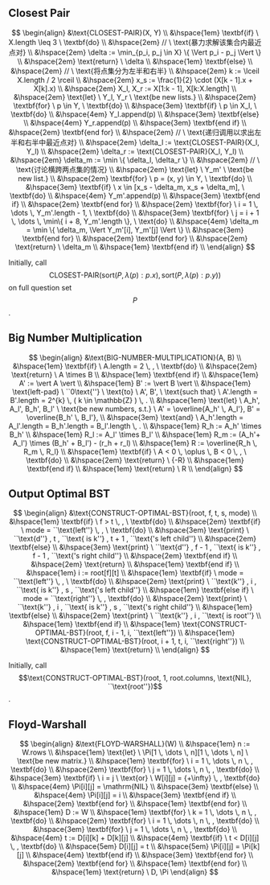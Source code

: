 ## Closest Pair

$$
\begin{align}
&\text{CLOSEST-PAIR}(X, Y) \\
&\hspace{1em} \textbf{if} \ X.length \leq 3 \ \textbf{do} \\
&\hspace{2em} // \ \text{暴力求解该集合内最近点对} \\
&\hspace{2em} \delta := \min_{p_i, p_j \in X} \{ \Vert p_i - p_j \Vert \} \\
&\hspace{2em} \text{return} \ \delta \\
&\hspace{1em} \textbf{else} \\
&\hspace{2em} // \ \text{将点集分为左半和右半} \\
&\hspace{2em} k := \lceil X.length / 2 \rceil \\
&\hspace{2em} x_s := \frac{1}{2} \cdot (X[k - 1].x + X[k].x) \\
&\hspace{2em} X_l, X_r := X[1:k - 1], X[k:X.length] \\
&\hspace{2em} \text{let} \ Y_l, Y_r \ \text{be new lists.} \\
&\hspace{2em} \textbf{for} \ p \in Y, \ \textbf{do} \\
&\hspace{3em} \textbf{if} \ p \in X_l, \ \textbf{do} \\
&\hspace{4em} Y_l.append(p) \\
&\hspace{3em} \textbf{else} \\
&\hspace{4em} Y_r.append(p) \\
&\hspace{3em} \textbf{end if} \\
&\hspace{2em} \textbf{end for} \\
&\hspace{2em} // \ \text{递归调用以求出左半和右半中最近点对} \\
&\hspace{2em} \delta_l := \text{CLOSEST-PAIR}(X_l, Y_l) \\
&\hspace{2em} \delta_r := \text{CLOSEST-PAIR}(X_l, Y_l) \\
&\hspace{2em} \delta_m := \min \{ \delta_l, \delta_r \} \\
&\hspace{2em} // \ \text{讨论横跨两点集的情况} \\
&\hspace{2em} \text{let} \ Y_m' \ \text{be new list.} \\
&\hspace{2em} \textbf{for} \ p = (x, y) \in Y, \ \textbf{do} \\
&\hspace{3em} \textbf{if} \ x \in [x_s - \delta_m, x_s + \delta_m], \ \textbf{do} \\
&\hspace{4em} Y_m'.append(p) \\
&\hspace{3em} \textbf{end if} \\
&\hspace{2em} \textbf{end for} \\
&\hspace{2em} \textbf{for} \ i = 1 \, \dots \, Y_m'.length - 1, \ \textbf{do} \\
&\hspace{3em} \textbf{for} \ j = i + 1 \, \dots \, \min\{ i + 8, Y_m'.length \}, \ \text{do} \\
&\hspace{4em} \delta_m = \min \{ \delta_m, \Vert Y_m'[i], Y_m'[j] \Vert \} \\
&\hspace{3em} \textbf{end for} \\
&\hspace{2em} \textbf{end for} \\
&\hspace{2em} \text{return} \ \delta_m \\
&\hspace{1em} \textbf{end if} \\
\end{align}
$$

Initially, call $$\text{CLOSEST-PAIR}(\mathrm{sort}(P, \lambda(p): p.x), \mathrm{sort}(P, \lambda(p): p.y))$$ on full question set $$P$$.  

## Big Number Multiplication

$$
\begin{align}
&\text{BIG-NUMBER-MULTIPLICATION}(A, B) \\
&\hspace{1em} \textbf{if} \ A.length = 2 \, , \ \textbf{do} \\
&\hspace{2em} \text{return} \ A \times B \\
&\hspace{1em} \textbf{end if} \\
&\hspace{1em} A' := \vert A \vert \\
&\hspace{1em} B' := \vert B \vert \\
&\hspace{1em} \text{left-pad} \ ``0\text{''} \ \text{to} \ A', B', \ \text{such that} \ A'.length = B'.length = 2^{k} \, ( k \in \mathbb{Z} ) \, . \\
&\hspace{1em} \text{let} \ A_h', A_l', B_h', B_l' \ \text{be new numbers, s.t.} \ A' = \overline{A_h' \, A_l'}, B' = \overline{B_h' \, B_l'}, \\
&\hspace{3em} \text{and} \ A_h'.length = A_l'.length = B_h'.length = B_l'.length \, . \\
&\hspace{1em} R_h := A_h' \times B_h' \\ 
&\hspace{1em} R_l := A_l' \times B_l' \\
&\hspace{1em} R_m := (A_h'+ A_l') \times (B_h' + B_l') - (r_h + r_l) \\
&\hspace{1em} R := \overline{R_h \, R_m \, R_l} \\
&\hspace{1em} \textbf{if} \ A < 0 \, \oplus \, B < 0 \, , \ \textbf{do} \\
&\hspace{2em} \text{return} \ {-R} \\
&\hspace{1em} \textbf{end if} \\
&\hspace{1em} \text{return} \ R \\
\end{align}
$$

## Output Optimal BST

$$
\begin{align}
&\text{CONSTRUCT-OPTIMAL-BST}(root, f, t, s, mode) \\
&\hspace{1em} \textbf{if} \ f > t \, , \ \textbf{do} \\
&\hspace{2em} \textbf{if} \ mode = ``\text{left''} \, , \ \textbf{do} \\
&\hspace{3em} \text{print} \ ``\text{d''} , t , ``\text{ is k''} , t + 1 , ``\text{'s left child''} \\
&\hspace{2em} \textbf{else} \\
&\hspace{3em} \text{print} \ ``\text{d''} , f - 1 , ``\text{ is k''} , f - 1 , ``\text{'s right child''} \\
&\hspace{2em} \textbf{end if} \\
&\hspace{2em} \text{return} \\
&\hspace{1em} \textbf{end if} \\
&\hspace{1em} i := root[f][t] \\
&\hspace{1em} \textbf{if} \ mode = ``\text{left''} \, , \ \textbf{do} \\
&\hspace{2em} \text{print} \ ``\text{k''} , i , ``\text{ is k''} , s , ``\text{'s left child''} \\
&\hspace{1em} \textbf{else if} \ mode = ``\text{right''} \, , \textbf{do} \\
&\hspace{2em} \text{print} \ ``\text{k''} , i , ``\text{ is k''} , s , ``\text{'s right child''} \\
&\hspace{1em} \textbf{else} \\
&\hspace{2em} \text{print} \ ``\text{k''} , i , ``\text{ is root''} \\
&\hspace{1em} \textbf{end if} \\
&\hspace{1em} \text{CONSTRUCT-OPTIMAL-BST}(root, f, i - 1, i, ``\text{left''}) \\
&\hspace{1em} \text{CONSTRUCT-OPTIMAL-BST}(root, i + 1, t, i, ``\text{right''}) \\
&\hspace{1em} \text{return} \\
\end{align}
$$

Initially, call $$\text{CONSTRUCT-OPTIMAL-BST}(root, 1, root.columns, \text{NIL}, ``\text{root''})$$.  

## Floyd-Warshall

$$
\begin{align}
&\text{FLOYD-WARSHALL}(W) \\
&\hspace{1em} n := W.rows \\
&\hspace{1em} \text{let} \ \Pi[1 \, \dots \, n][1 \, \dots \, n] \ \text{be new matrix.} \\
&\hspace{1em} \textbf{for} \ i = 1 \, \dots \, n \, , \textbf{do} \\
&\hspace{2em} \textbf{for} \ j = 1 \, \dots \, n \, , \textbf{do} \\
&\hspace{3em} \textbf{if} \ i = j \ \text{or} \ W[i][j] = {+\infty} \, , \textbf{do} \\
&\hspace{4em} \Pi[i][j] = \mathrm{NIL} \\
&\hspace{3em} \textbf{else} \\
&\hspace{4em} \Pi[i][j] = i \\
&\hspace{3em} \textbf{end if} \\
&\hspace{2em} \textbf{end for} \\
&\hspace{1em} \textbf{end for} \\
&\hspace{1em} D := W \\
&\hspace{1em} \textbf{for} \ k = 1 \, \dots \, n \, , \textbf{do} \\
&\hspace{2em} \textbf{for} \ i = 1 \, \dots \, n \, , \textbf{do} \\
&\hspace{3em} \textbf{for} \ j = 1 \, \dots \, n \, , \textbf{do} \\
&\hspace{4em} t := D[i][k] + D[k][j] \\
&\hspace{4em} \textbf{if} \ t < D[i][j] \, , \textbf{do} \\
&\hspace{5em} D[i][j] = t \\
&\hspace{5em} \Pi[i][j] = \Pi[k][j] \\
&\hspace{4em} \textbf{end if} \\
&\hspace{3em} \textbf{end for} \\
&\hspace{2em} \textbf{end for} \\
&\hspace{1em} \textbf{end for} \\
&\hspace{1em} \text{return} \ D, \Pi
\end{align}
$$























